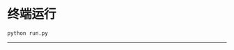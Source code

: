 # 终端运行

```shell
python run.py
```
*************************************************************************************************************************************************************************************************************************************************************************************************************************************************************************************************************************************************************************************************************************************************************************************************************************************************************************************************************************************************************************************************************************************************************************************************************************************************************************************************************************************************************************************************************************************************************************************************************